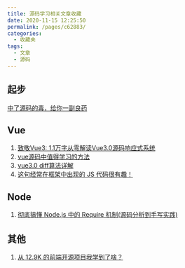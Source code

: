 ```yaml
---
title: 源码学习相关文章收藏
date: 2020-11-15 12:25:50
permalink: /pages/c62883/
categories: 
  - 收藏夹
tags: 
  - 文章
  - 源码
---
```


## 起步

[中了源码的毒，给你一副良药][url-5]

## Vue

1. [致敬Vue3: 1.1万字从零解读Vue3.0源码响应式系统][url-2]
2. [vue源码中值得学习的方法][url-3]
3. [vue3.0 diff算法详解][url-6]
4. [这句经常在框架中出现的 JS 代码很有趣！][url-7]

## Node

1. [彻底搞懂 Node.js 中的 Require 机制(源码分析到手写实践)][url-4]

## 其他

1. [从 12.9K 的前端开源项目我学到了啥？][url-1]

[url-1]:https://mp.weixin.qq.com/s/WMcxYPZ8pfb3FMEgcrOIdA
[url-2]:https://hkc452.github.io/slamdunk-the-vue3/
[url-3]:https://segmentfault.com/a/1190000025157159
[url-4]:https://mp.weixin.qq.com/s?__biz=MzAxMTMyOTk3MA==&mid=2456450314&idx=1&sn=4cc60e4467687d9c07edb32b54c81e58&chksm=8cdc1dd7bbab94c1214959f4ee0fffd40994da7717bfe8ab5c59d79e9ebea3080d90d75d8f21&mpshare=1&scene=1&srcid=1031cgsW8JrisZk6BHJQJaMX&sharer_sharetime=1604124705143&sharer_shareid=76605a84a018b6b091677b5240ac0709&key=3ecdef47cec48763006f808c4758104d9cb87c68da7443549b2a82639fcc42610535f1e9a35dce8b61117b732fca04cfc846e584fb5bd5aa2974e11bf69ea2513cc507978676e6cc92c5bb91c608177378742e344c4ad8217e9346a95fa0ad1a8c28d4be2fc15e4b2876ad598fe16cc2ba10c12626e9ac51f84ccf9050e56cc7&ascene=1&uin=MTQ3NTQwOTg4MQ%3D%3D&devicetype=Windows+10+x64&version=6300002f&lang=zh_CN&exportkey=AXQeIsb9A853Ogpw1Df2DAo%3D&pass_ticket=JqWxJa8bdrA7kFFDjJ2Ugc%2BYxmazPx5u%2F6xeLa%2BxAbZK6LhP5THzmDnEUiZl159n&wx_header=0
[url-5]:https://mp.weixin.qq.com/s?__biz=MzI4NDYxNTM0OQ==&mid=2247485987&idx=1&sn=292f63318f76c05b8937a302ff100370&chksm=ebf9fdf9dc8e74ef61f6478ec343c229067422d515aaeb487ba1536e944b256a1805f6cd5c95&mpshare=1&scene=1&srcid=1031PooMgIk359GhihkvnUyN&sharer_sharetime=1604125438894&sharer_shareid=76605a84a018b6b091677b5240ac0709&key=3ecdef47cec48763bd4f79829c701a73def7f8be5e970365449068a959f14087c181d566429a672fb4db90808420dba0adb4baff03762d11cdfc435f2e30a78257b08b8ca930a312383b7f1473e2e0ad635f78ec13c31b8a43677f13560718f117450ea6f8e52045e2b7f71dba60b83243b1f621dda27ba6450a1466d9b91c00&ascene=1&uin=MTQ3NTQwOTg4MQ%3D%3D&devicetype=Windows+10+x64&version=6300002f&lang=zh_CN&exportkey=ASJ2WKxI93lHma%2BMl28Z81U%3D&pass_ticket=JqWxJa8bdrA7kFFDjJ2Ugc%2BYxmazPx5u%2F6xeLa%2BxAbZK6LhP5THzmDnEUiZl159n&wx_header=0
[url-6]:https://mp.weixin.qq.com/s?__biz=MzAwMTY0NTQ0OQ==&mid=2653057691&idx=1&sn=35508b550ad4e45a0cc79fda3915847c&chksm=81005c7db677d56bf3a89bd27c13ed2d96feafaf0030fa88330b35c9c710837d9a980d777c7d&mpshare=1&scene=1&srcid=1109eVOkM4NL5H4piKhDb60h&sharer_sharetime=1604884197884&sharer_shareid=76605a84a018b6b091677b5240ac0709&key=7d01bae64b3260897d7b5841049a0215082024225e6c5d5c2d15a524e04f6616f984d70966124207f3a8fafc690d772fe57e28c68f55c37037c1b2e87599dae990a5f0a14b86ae2a93af34d4b64b5eb5cab6552616ca46c8a36e6b5df73cc39016221d385820c7754246193de6ade9c33817df5746b7535a9ff0e502dd79034d&ascene=1&uin=MTQ3NTQwOTg4MQ%3D%3D&devicetype=Windows+10+x64&version=6300002f&lang=zh_CN&exportkey=AcABD1LItTf7ikd0%2Bwkq4ec%3D&pass_ticket=JqWxJa8bdrA7kFFDjJ2Ugc%2BYxmazPx5u%2F6xeLa%2BxAbZK6LhP5THzmDnEUiZl159n&wx_header=0
[url-7]:https://mp.weixin.qq.com/s?__biz=MzUyNDYxNDAyMg==&mid=2247487054&idx=2&sn=ddc225d82c38756c3348159f74ed445b&chksm=fa2beea7cd5c67b1041ad23359c5cdd154aab0e0d16c9fb063c7ddc692409019bd32e933011b&mpshare=1&scene=1&srcid=1112rgzjuG0yCq85PL0Q0jnq&sharer_sharetime=1605142541531&sharer_shareid=76605a84a018b6b091677b5240ac0709&key=3ecdef47cec4876381e27fe77a7b4e28fddbd4fa0db1922fd88c2b76b8ae8b17cc1f67d270525e4a02e676193197efc9c7443f747e594520f791d80dbfab313c6b23cd3c8ea5fa8a33f08d5b81243bc3a5c9ee73782527e46e2d7b722e5d8f6730b741d38f24d195ae56aff6e411af9953ccf35773e6024ddad39f293d8a04da&ascene=1&uin=MTQ3NTQwOTg4MQ%3D%3D&devicetype=Windows+10+x64&version=6300002f&lang=zh_CN&exportkey=AY4%2B7ZZId%2BIn9CBstl%2F%2FNSw%3D&pass_ticket=JqWxJa8bdrA7kFFDjJ2Ugc%2BYxmazPx5u%2F6xeLa%2BxAbZK6LhP5THzmDnEUiZl159n&wx_header=0